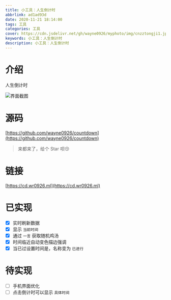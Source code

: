 ```yaml
---
title: 小工具：人生倒计时
abbrlink: ad1ad93d
date: 2020-11-21 18:14:00
tags: 工具
categories: 工具
cover: https://cdn.jsdelivr.net/gh/wayne0926/myphoto/img/cnzztongji1.jpg
keywords: 小工具：人生倒计时
description: 小工具：人生倒计时
---
```


# 介绍

人生倒计时

![界面截图](https://cdn.jsdelivr.net/gh/wayne0926/myphoto/img/renshengdaojishi.jpg)

# 源码
[https://github.com/wayne0926/countdown](https://github.com/wayne0926/countdown)

> 来都来了，给个 Star 呗😚

# 链接
[https://cd.wr0926.ml](https://cd.wr0926.ml)

# 已实现
- [x] 实时刷新数据
- [x] 显示 `当前时间`
- [x] 通过 `一言` 获取随机鸡汤
- [x] 时间临近自动变色描边强调
- [x] 当已过设置时间是，名称变为 `已进行` 

# 待实现

- [ ] 手机界面优化
- [ ] 点击倒计时可以显示 `具体时间`
